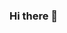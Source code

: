 ### Hi there 👋

<!--
**rania-benaissa/rania-benaissa** is a ✨ _special_ ✨ repository because its `README.md` (this file) appears on your GitHub profile.

- 🔭 I’m currently working on ***Object Detection*** 
- 🌱 I’m currently learning   **Deep Learning** and **Computer Vision** techniques.
- 📫 How to reach me: ranbenaissa@gmail.com


[![Anurag's GitHub stats](https://github-readme-stats.vercel.app/api?username=rania-benaissa)](https://github.com/rania-benaissa/github-readme-stats)
